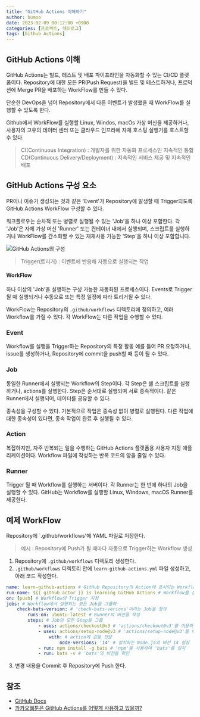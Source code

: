 ```yaml
---
title: "GitHub Actions 이해하기"
author: bumoo
date: 2023-02-09 00:12:00 +0900
categories: [프로젝트, 데이로그]
tags: [Github Actions]
---
```


## GitHub Actions 이해
GitHub Actions는 빌드, 테스트 및 배포 파이프라인을 자동화할 수 있는 CI/CD 플랫폼이다.
Repository에 대한 모든 PR(Push Request)을 빌드 및 테스트하거나, 프로덕션에 Merge PR을 배포하는 WorkFlow를 만들 수 있다.

단순한 DevOps을 넘어 Repository에서 다른 이벤트가 발생했을 때 WorkFlow를 실행할 수 있도록 한다.

Github에서 WorkFlow를 실행할 Linux, Windos, macOs 가상 머신을 제공하거나, 사용자의 고유의 데이터 센터 또는 클라우드 인프라에 자체 호스팅 실행기를 호스트할 수 있다.

> CI(Continuous Integration) : 개발자를 위한 자동화 프로세스인 지속적인 통합<br>
> CD(Continuous Delivery/Deployment) : 지속적인 서비스 제공 및 지속적인 배포

## GitHub Actions 구성 요소

PR이나 이슈가 생성되는 것과 같은 'Event'가 Repository에 발생할 때 Trigger되도록 GitHub Actions WorkFlow 구성할 수 있다.

워크플로우는 순차적 또는 병렬로 실행될 수 있는 'Job'을 하나 이상 포함한다.
각 'Job'은 자체 가상 머신 'Runner' 또는 컨테이너 내에서 실행되며, 스크립트를 실행하거나 WorkFlow를 간소화할 수 있는 재재사용 가능한 'Step'을 하나 이상 포함합니다.

![GitHub Actions의 구성](https://user-images.githubusercontent.com/61149599/217564607-96b3b8a3-c612-495e-819c-ef3b57d5cbe4.png)

> Trigger(트리거) : 이벤트에 반응해 자동으로 실행되는 작업

#### WorkFlow

하나 이상의 'Job'을 실행하는 구성 가능한 자동화된 프로세스이다.
Events로 Trigger될 때 실행되거나 수동으로 또는 특정 일정에 따라 트리거될 수 있다.

WorkFlow는 Repository의 `.github/workflows` 디렉토리에 정의하고, 여러 Workflow를 가질 수 있다.
각 WorkFlow는 다른 작업을 수행할 수 있다.

### Event

Workflow를 실행을 Trigger하는 Repository의 특정 활동
예를 들어 PR 요청하거나, issue를 생성하거나, Repository에 commit을 push할 때 등이 될 수 있다.

### Job

동일한 Runner에서 실행되는 Workflow의 Step이다.
각 Step은 쉘 스크립트를 실행하거나, actions를 실행한다. Step은 순서대로 실행되며 서로 종속적이다.
같은 Runner에서 실행되어, 데이터를 공유할 수 있다.

종속성을 구성할 수 있다. 기본적으로 작업은 종속성 없이 병렬로 실행된다. 다른 작업에 대한 종속성이 있다면, 종속 작업이 완료 후 실행될 수 있다.

### Action

복잡하지만, 자주 반복되는 일을 수행하는 GitHub Actions 플랫폼용 사용자 지정 애플리케이션이다.
Workflow 파일에 작성하는 반복 코드의 양을 줄일 수 있다.

### Runner

Trigger 될 때 Workflow를 실행하는 서버이다. 각 Runner는 한 번에 하나의 Job을 실행할 수 있다.
GitHub는 Workflow를 실행할 Linux, Windows, macOS Runner를 제공한다.

## 예제 WorkFlow
Repository에 `.github/workflows'에 YAML 파일로 저장한다.

> 예시 : Repository에 Push가 될 때마다 자동으로 Trigger하는 Workflow 생성

1. Repository에 `.github/workflows` 디렉토리 생성한다.
2. `.github/workflows` 디렉토리 안에 `learn-github-actions.yml` 파일 생성하고, 아래 코드 작성한다.
```YAML
name: learn-github-actions # GitHub Repository의 Action에 표시되는 Workflow의 이름
run-name: ${{ github.actor }} is learning GitHub Actions # Workflow를 실행한 사용자 이름을 표시
on: [push] # Workflow의 Trigger 지정
jobs: # Workflow에서 실행되는 모든 Job을 그룹화
    check-bats-version: # 'check-bats-verions'이라는 Job을 정의
        runs-on: ubuntu-latest # Runner의 버전을 작성
        steps: # Job의 모든 Step을 그룹
            - uses: actions/checkout@v3 # 'actions/checkout@v3'를 이용하여 checkout하고 Runner에 다운로드하여 작업을 실행
            - uses: actions/setup-node@v3 # 'actions/setup-node@v3'를 이용하여 Node.js 을 설치
                with: # action에 값을 전달
                    node-versions: '14' # 설치하는 Node.js의 버전 14 설정
            - run: npm install -g bats # 'npm'을 사용하여 'bats'를 설치
            - run: bats -v # 'bats'의 버전을 확인
```
3. 변경 내용을 Commit 후 Repository에 Push 한다.

## 참조
- [GitHub Docs](https://docs.github.com/ko/actions/learn-github-actions/understanding-github-actions)
- [카카오웹툰은 GitHub Actions를 어떻게 사용하고 있을까?](https://fe-developers.kakaoent.com/2022/220106-github-actions/)